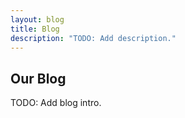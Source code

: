```yaml
---
layout: blog
title: Blog
description: "TODO: Add description."
---
```


## Our Blog

TODO: Add blog intro.
